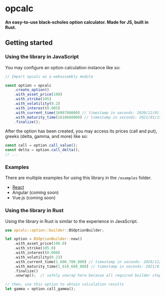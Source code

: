 # opcalc

**An easy-to-use black-scholes option calculator. Made for JS, built in Rust.**

## Getting started

### Using the library in JavaScript

You may configure an option calculation instance like so:

```js
// Import opcalc as a webassembly module

const option = opcalc
    .create_option()
    .with_asset_price(100)
    .with_strike(105)
    .with_volatility(0.2)
    .with_interest(0.005)
    .with_current_time(1606780800) // timestamp in seconds: 2020/12/01 00:00:00
    .with_maturity_time(1610668800) // timestamp in seconds: 2021/01/15 00:00:00
    .finalize();
```

After the option has been created, you may access its prices (call and put),
greeks (delta, gamma, and more) like so:

```js
const call = option.call_value();
const delta = option.call_delta();
// ...
```

### Examples

There are multiple examples for using this library in the `/examples` folder.

- [React]('./example/opcalc-example-react/README.md')
- Angular (coming soon)
- Vue.js (coming soon)

### Using the library in Rust

Using the library in Rust is similar to the experience in JavaScript.

```rust
use opcalc::option::builder::BSOptionBuilder;

let option = BSOptionBuilder::new()
    .with_asset_price(100.0)
    .with_strike(105.0)
    .with_interest(0.008)
    .with_volatility(0.23)
    .with_current_time(1_606_780_800) // timestamp in seconds: 2020/12/01 00:00:00
    .with_maturity_time(1_610_668_800) // timestamp in seconds: 2021/01/15 00:00:00
    .finalize()
    .unwrap();  // safely unwrap here because all required builder steps are taken

// then, use this option to obtain calculation results
let gamma = option.call_gamma();
```

